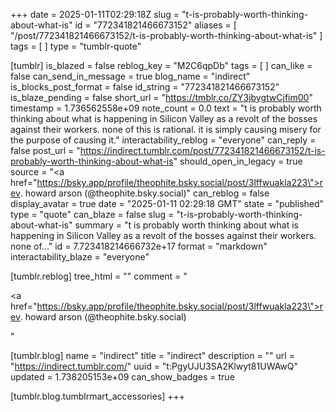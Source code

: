 +++
date = 2025-01-11T02:29:18Z
slug = "t-is-probably-worth-thinking-about-what-is"
id = "772341821466673152"
aliases = [ "/post/772341821466673152/t-is-probably-worth-thinking-about-what-is" ]
tags = [ ]
type = "tumblr-quote"

[tumblr]
is_blazed = false
reblog_key = "M2C6qpDb"
tags = [ ]
can_like = false
can_send_in_message = true
blog_name = "indirect"
is_blocks_post_format = false
id_string = "772341821466673152"
is_blaze_pending = false
short_url = "https://tmblr.co/ZY3jbygtwCjfim00"
timestamp = 1.736562558e+09
note_count = 0.0
text = "t is probably worth thinking about what is happening in Silicon Valley as a revolt of the bosses against their workers. none of this is rational. it is simply causing misery for the purpose of causing it."
interactability_reblog = "everyone"
can_reply = false
post_url = "https://indirect.tumblr.com/post/772341821466673152/t-is-probably-worth-thinking-about-what-is"
should_open_in_legacy = true
source = "<a href=\"https://bsky.app/profile/theophite.bsky.social/post/3lffwuakla223\">rev. howard arson (@theophite.bsky.social)</a>"
can_reblog = false
display_avatar = true
date = "2025-01-11 02:29:18 GMT"
state = "published"
type = "quote"
can_blaze = false
slug = "t-is-probably-worth-thinking-about-what-is"
summary = "t is probably worth thinking about what is happening in Silicon Valley as a revolt of the bosses against their workers. none of..."
id = 7.723418214666732e+17
format = "markdown"
interactability_blaze = "everyone"

[tumblr.reblog]
tree_html = ""
comment = "<p><a href=\"https://bsky.app/profile/theophite.bsky.social/post/3lffwuakla223\">rev. howard arson (@theophite.bsky.social)</a></p>"

[tumblr.blog]
name = "indirect"
title = "indirect"
description = ""
url = "https://indirect.tumblr.com/"
uuid = "t:PgyUJU3SA2Klwyt81UWAwQ"
updated = 1.738205153e+09
can_show_badges = true

[tumblr.blog.tumblrmart_accessories]
+++
